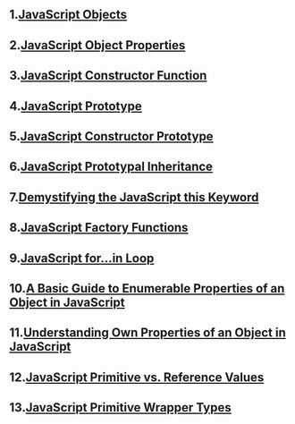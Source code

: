 ## 1.[JavaScript Objects](https://www.javascripttutorial.net/javascript-objects/)
## 2.[JavaScript Object Properties](https://www.javascripttutorial.net/javascript-object-properties/)
## 3.[JavaScript Constructor Function](https://www.javascripttutorial.net/javascript-constructor-function/)
## 4.[JavaScript Prototype](https://www.javascripttutorial.net/javascript-prototype/)
## 5.[JavaScript Constructor Prototype](https://www.javascripttutorial.net/javascript-constructor-prototype/)
## 6.[JavaScript Prototypal Inheritance](https://www.javascripttutorial.net/javascript-prototypal-inheritance/)
## 7.[Demystifying the JavaScript this Keyword](https://www.javascripttutorial.net/javascript-this/)
## 8.[JavaScript Factory Functions](https://www.javascripttutorial.net/javascript-factory-functions/)
## 9.[JavaScript for…in Loop](https://www.javascripttutorial.net/javascript-for-in/)
## 10.[A Basic Guide to Enumerable Properties of an Object in JavaScript](https://www.javascripttutorial.net/javascript-enumerable-properties/)
## 11.[Understanding Own Properties of an Object in JavaScript](https://www.javascripttutorial.net/javascript-own-properties/)
## 12.[JavaScript Primitive vs. Reference Values](https://www.javascripttutorial.net/javascript-primitive-vs-reference-values/)
## 13.[JavaScript Primitive Wrapper Types](https://www.javascripttutorial.net/javascript-primitive-wrapper-types/)